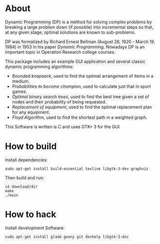 About
=====

Dynamic Programming (DP) is a method for solving complex problems by breaking
a large problem down (if possible) into incremental steps so that, at any given
stage, optimal solutions are known to sub-problems.

DP was formalized by Richard Ernest Bellman (August 26, 1920 - March 19, 1984)
in 1953 in his paper *Dynamic Programming*. Nowadays DP is an important topic
in Operation Research college courses.

This package includes an example GUI application and several classic dynamic
programming algorithms:

- *Bounded knapsack*, used to find the optimal arrangement of items in a medium.
- *Probabilities to become champion*, used to calculate just that in sport games.
- *Optimal binary search trees*, used to find the best tree given a set of nodes
  and their probability of being requested.
- *Replacement of equipment*, used to find the optimal replacement plan for any
  equipment.
- *Floyd Algorithm*, used to find the shortest path in a weighted graph.

This Software is written is C and uses GTK+ 3 for the GUI.


How to build
============

Install dependencies:

```shell
sudo apt-get install build-essential texlive libgtk-3-dev graphviz
```

Then build and run:

```
cd download/dir
make
./main
```

How to hack
===========

Install development Software:

```shell
sudo apt-get install glade geany git devhelp libgtk-3-doc
```
